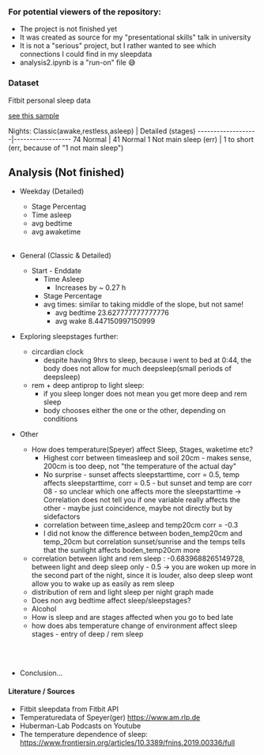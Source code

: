 ### For potential viewers of the repository:
- The project is not finished yet
- It was created as source for my "presentational skills" talk in university
- It is not a "serious" project, but I rather wanted to see which connections I could find in my sleepdata
- analysis2.ipynb is a "run-on" file 😅


### Dataset
Fitbit personal sleep data

[see this sample](sleepdata/stages_main_sample.csv)

Nights:
Classic(awake,restless,asleep)  | Detailed (stages)
-------------------|------------------
74 Normal          | 41 Normal
1 Not main sleep (err) | 1 to short (err, because of "1 not main sleep")


  
## Analysis (Not finished)
- Weekday (Detailed)
  - Stage Percentag
  - Time asleep  
  - avg bedtime
  - avg awaketime
  <br><br>
- General (Classic & Detailed)
  - Start - Enddate 
    - Time Asleep
      - Increases by ~ 0.27 h
    - Stage Percentage
    - avg times: similar to taking middle of the slope, but not same!
      - avg bedtime 23.627777777777776 
      - avg wake 8.447150997150999
- Exploring sleepstages further:
  - circardian clock
    - despite having 9hrs to sleep, because i went to bed at 0:44, the body does not allow for much deepsleep(small periods of deepsleep)
  - rem + deep antiprop to light sleep:
    - if you sleep longer does not mean you get more deep and rem sleep
    - body chooses either the one or the other, depending on conditions

- Other
  - How does temperature(Speyer) affect Sleep, Stages, waketime etc?
    - Highest corr between timeasleep and soil 20cm - makes sense, 200cm is too deep, not "the temperature of the actual day"
    - No surprise - sunset affects sleepstarttime, corr = 0.5, temp affects sleepstarttime, corr = 0.5 - but sunset and temp are corr 08 - so unclear which one affects more the sleepstarttime -> Correlation does not tell you if one variable really affects the other - maybe just coincidence, maybe not directly but by sidefactors
    - correlation between time_asleep and temp20cm corr = -0.3
    - I did not know the difference between boden_temp20cm and temp_20cm but correlation sunset/sunrise and the temps tells that the sunlight affects boden_temp20cm more 
  - correlation between light and rem sleep : -0.6839688265149728, between light and deep sleep only - 0.5 -> you are woken up more in the second part of the night, since it is louder, also deep sleep wont allow you to wake up as easily as rem sleep
  - distribution of rem and light sleep per night graph made
  - Does non avg bedtime affect sleep/sleepstages?
  - Alcohol
  - How is sleep and are stages affected when you go to bed late
  - how does abs temperature change of environment affect sleep stages - entry of deep / rem sleep
<br>
<br>

- Conclusion...
  
#### Literature / Sources
- Fitbit sleepdata from Fitbit API
- Temperaturedata of Speyer(ger) https://www.am.rlp.de
- Huberman-Lab Podcasts on Youtube
- The temperature dependence of sleep: https://www.frontiersin.org/articles/10.3389/fnins.2019.00336/full
 
